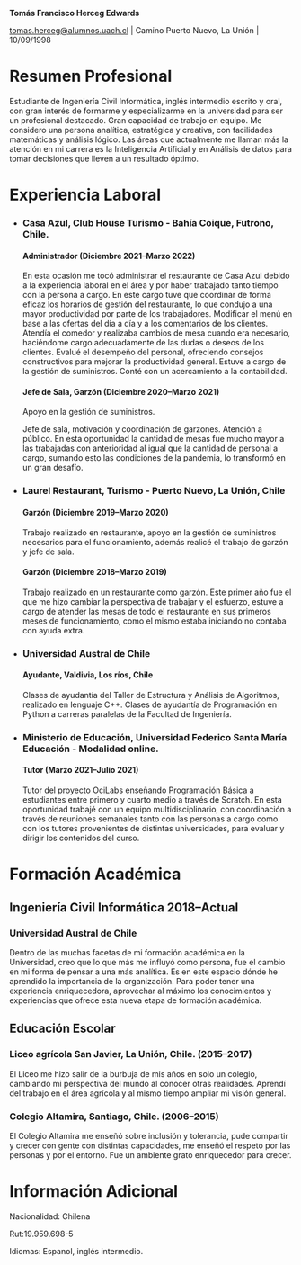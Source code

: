 ﻿
**Tomás Francisco Herceg Edwards**

 [tomas.herceg@alumnos.uach.cl](mailto:tomas.herceg@alumnos.uach.cl) | Camino Puerto Nuevo, La Unión | 10/09/1998 

# Resumen Profesional

Estudiante de Ingeniería Civil Informática, inglés intermedio escrito y oral, con gran interés de formarme y especializarme en la universidad para ser un profesional destacado. Gran capacidad de trabajo en equipo. Me considero una persona analítica, estratégica y creativa, con facilidades matemáticas y análisis lógico. Las áreas que actualmente me llaman más la atención en mi carrera es la Inteligencia Artificial y en Análisis de datos para tomar decisiones que lleven a un resultado óptimo.

# Experiencia Laboral

- ### Casa Azul, Club House Turismo - Bahía Coique, Futrono, Chile.
	#### Administrador (Diciembre 2021–Marzo 2022)
	En esta ocasión me tocó administrar el restaurante de Casa Azul debido a la experiencia laboral en el área y por haber trabajado tanto tiempo con la persona a cargo. En este cargo tuve que coordinar de forma eficaz los horarios de gestión del restaurante, lo que condujo a una mayor productividad por parte de los trabajadores. Modificar el menú en base a las ofertas del día a día y a los comentarios de los clientes. Atendía el comedor y realizaba cambios de mesa cuando era necesario, haciéndome cargo adecuadamente de las dudas o deseos de los clientes. Evalué el desempeño del personal, ofreciendo consejos constructivos para mejorar la productividad general. Estuve a cargo de la gestión de suministros. Conté con un acercamiento a la contabilidad.
	
	#### Jefe de Sala, Garzón (Diciembre 2020–Marzo 2021)
	
	Apoyo en la gestión de suministros.

	Jefe de sala, motivación y coordinación de garzones. Atención a público. En esta oportunidad la cantidad de mesas fue mucho mayor a las trabajadas con anterioridad al igual que la cantidad de personal a cargo, sumando esto las condiciones de la pandemia, lo transformó en un gran desafío.

- ### Laurel Restaurant, Turismo - Puerto Nuevo, La Unión, Chile

	#### Garzón (Diciembre 2019–Marzo 2020)

	Trabajo realizado en restaurante, apoyo en la gestión de suministros necesarios para el funcionamiento, además realicé el trabajo de garzón y jefe de sala.
	#### Garzón (Diciembre 2018–Marzo 2019)

	Trabajo realizado en un restaurante como garzón. Este primer año fue el que me hizo cambiar la perspectiva de trabajar y el esfuerzo, estuve a cargo de atender las mesas de todo el restaurante en sus primeros meses de funcionamiento, como el mismo estaba iniciando no contaba con ayuda extra.

 - ### Universidad Austral de Chile

	#### Ayudante, Valdivia, Los ríos, Chile

	Clases de ayudantía del Taller de Estructura y Análisis de Algoritmos, realizado en lenguaje C++. 
	Clases de ayudantía de Programación en Python a carreras paralelas de la Facultad de Ingeniería.

- ### Ministerio de Educación, Universidad Federico Santa María Educación - Modalidad online.

	#### Tutor  (Marzo 2021–Julio 2021)

	Tutor del proyecto OciLabs enseñando Programación Básica a estudiantes entre primero y cuarto medio a través de Scratch. En esta oportunidad trabajé con un equipo multidisciplinario, con coordinación a través de reuniones semanales tanto con las personas a cargo como con los tutores provenientes de distintas universidades, para evaluar y dirigir los contenidos del curso.
# Formación Académica

## Ingeniería Civil Informática 2018–Actual

### Universidad Austral de Chile

Dentro de las muchas facetas de mi formación académica en la Universidad, creo que lo que más me influyó como persona, fue el cambio en mi forma de pensar a una más analítica. Es en este espacio dónde he aprendido la importancia de la organización. Para poder tener una experiencia enriquecedora, aprovechar al máximo los conocimientos y experiencias que ofrece esta nueva etapa de formación académica.

## Educación Escolar 

### Liceo agrícola San Javier, La Unión, Chile. (2015–2017)

El Liceo me hizo salir de la burbuja de mis años en solo un colegio, cambiando mi perspectiva del mundo al conocer otras realidades. Aprendí del trabajo en el área agrícola y al mismo tiempo ampliar mi visión general.

### Colegio Altamira, Santiago, Chile. (2006–2015)

El Colegio Altamira me enseñó sobre inclusión y tolerancia, pude compartir y crecer con gente con distintas capacidades, me enseñó el respeto por las personas y por el entorno. Fue un ambiente grato enriquecedor para crecer.

# Información Adicional

Nacionalidad: Chilena

Rut:19.959.698-5

Idiomas: Espanol, inglés intermedio.

<!--
**Drokoz/Drokoz** is a ✨ _special_ ✨ repository because its `README.md` (this file) appears on your GitHub profile.

Here are some ideas to get you started:

- 🔭 I’m currently working on ...
- 🌱 I’m currently learning ...
- 👯 I’m looking to collaborate on ...
- 🤔 I’m looking for help with ...
- 💬 Ask me about ...
- 📫 How to reach me: ...
- 😄 Pronouns: ...
- ⚡ Fun fact: ...
-->


